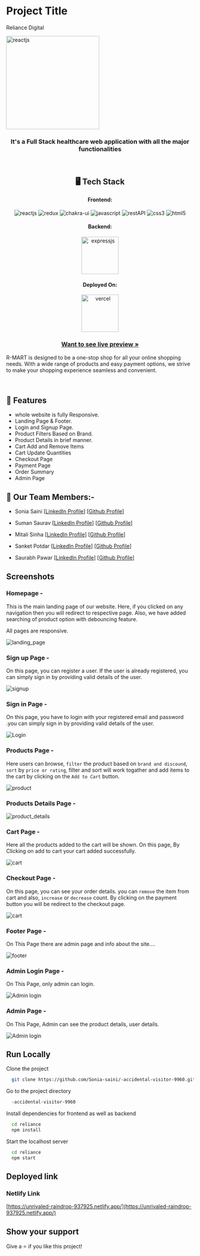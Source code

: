 # Project Title

Reliance Digital


 <img width="250px" src="https://i.postimg.cc/59P18N4b/Whats-App-Image-2023-01-31-at-6-38-08-PM.jpg" alt="reactjs" />

<h3 align="center">It's a Full Stack healthcare web application with all the major functionalities</h3>

<br/>

<h2 align="center">🖥️ Tech Stack</h2>

<h4 align="center">Frontend:</h4>
<p align="center">
  <img src="https://img.shields.io/badge/React (18.2.0)-20232A?style=for-the-badge&logo=react&logoColor=61DAFB" alt="reactjs" />
  <img src="https://img.shields.io/badge/Redux (4.2.0)-593D88?style=for-the-badge&logo=redux&logoColor=white" alt="redux" />
  <img src="https://img.shields.io/badge/Chakra%20UI (2.2.8)-3bc7bd?style=for-the-badge&logo=chakraui&logoColor=white" alt="chakra-ui" />
  <img src="https://img.shields.io/badge/JavaScript-323330?style=for-the-badge&logo=javascript&logoColor=F7DF1E" alt="javascript" />
  <img src="https://img.shields.io/badge/Rest_API-02303A?style=for-the-badge&logo=react-router&logoColor=white" alt="restAPI" />
  <img src="https://img.shields.io/badge/CSS3-1572B6?style=for-the-badge&logo=css3&logoColor=white" alt="css3" />
  <img src="https://img.shields.io/badge/HTML5-E34F26?style=for-the-badge&logo=html5&logoColor=white" alt="html5" />
</p>
<h4 align="center">Backend:</h4>

<p align="center">
  <img width="100px" src="https://i.pinimg.com/474x/8b/7c/ac/8b7cac4d85303b79158dd3cf2d9b63c8.jpg" alt="expressjs" />
</p>

<h4 align="center">Deployed On:</h4>

<p align="center">
  <img width="100px" src="https://www.netlify.com/img/global/meta-image.jpg" alt="vercel" />
</p>

<h3 align="center"><a href="https://unrivaled-raindrop-937925.netlify.app/"><strong>Want to see live preview »</strong></a></h3>

R-MART is designed to be a one-stop shop for all your online shopping needs. With a wide range of products and easy payment options, we strive to make your shopping experience seamless and convenient.

<br/>

## 🚀 Features
-   whole website is fully Responsive.
-   Landing Page & Footer.
-   Login and Signup Page.
-   Product Filters Based on Brand.
-   Product Details in brief manner.
-   Cart Add and Remove Items
-   Cart Update Quantities
-   Checkout Page
-   Payment Page
-   Order Summary
-   Admin Page


## 🚀 Our Team Members:-

-   Sonia Saini [[LinkedIn Profile](https://www.linkedin.com/in/sonia-saini/)] [[Github Profile](https://github.com/Sonia-saini)]

-   Suman Saurav [[LinkedIn Profile](https://www.linkedin.com/in/suman-saurav-06896b231/)] [[Github Profile](https://github.com/sumansauravmay/)]

-   Mitali Sinha [[LinkedIn Profile](https://www.linkedin.com/in/mitali-sinha-183134203/)] [[Github Profile](https://github.com/mira713)]

-  Sanket Potdar [[LinkedIn Profile](https://www.linkedin.com/in/suman-saurav-06896b231/)] [[Github Profile](https://github.com/sanket-potdar563)]

-   Saurabh Pawar [[LinkedIn Profile](https://www.linkedin.com/in/saurabh-pawar-web-developer/)] [[Github Profile](https://github.com/saurabhpawar1997)]

## Screenshots

### Homepage -

This is the main landing page of our website. Here, if you clicked on any navigation then you will redirect to respective page. Also, we have added searching of product option with debouncing feature.

All pages are responsive.

![landing_page](https://i.postimg.cc/bv9qCRR7/Whats-App-Image-2023-01-31-at-6-12-05-PM.jpg)

### Sign up Page -

On this page, you can register a user. If the user is already registered, you can simply sign in by providing valid details of the user. 

![signup](https://i.postimg.cc/W30Y696Z/Whats-App-Image-2023-01-31-at-6-13-26-PM.jpg)

###  Sign in Page - 

On this page, you have to login with your registered email and password .you can simply sign in by providing valid details of the user. 

![Login](https://i.postimg.cc/RFCJXhwT/Whats-App-Image-2023-01-31-at-6-16-04-PM.jpg)

### Products Page -

Here users can browse, `filter` the product based on `brand and discound`, `sort` by `price or rating`, filter and sort will work togather and add items to the cart by clicking on the `Add to Cart` button.
 
 ![product](https://i.postimg.cc/3JQ4ctjR/Whats-App-Image-2023-01-31-at-6-18-46-PM.jpg)

### Products Details Page -

![product_details](https://i.postimg.cc/xCrn141N/Whats-App-Image-2023-01-31-at-6-20-16-PM.jpg)

### Cart Page -

Here all the products added to the cart will be shown. On this page, By Clicking on add to cart your cart added successfully.

![cart](https://i.postimg.cc/zvXMzCKR/Whats-App-Image-2023-01-31-at-6-22-17-PM.jpg)

### Checkout Page -

On this page, you can see your order details. you can `remove` the item from cart and also, `increase` or `decrease` count. By clicking on the payment button you will be redirect to the checkout page.

![cart](https://i.postimg.cc/28XRJHMW/Whats-App-Image-2023-01-31-at-6-24-29-PM.jpg)

### Footer Page -

On This Page there are admin page and info about the site....

![footer](https://i.postimg.cc/FsbGk1gH/Whats-App-Image-2023-01-31-at-6-26-29-PM.jpg)

### Admin Login Page -

On This Page, only admin can login.

![Admin login](https://i.postimg.cc/c4K0syQh/Whats-App-Image-2023-01-31-at-6-29-21-PM.jpg)

### Admin Page -

On This Page, Admin can see the product details, user details.

![Admin login](https://i.postimg.cc/Xq4Lsbnb/Whats-App-Image-2023-01-31-at-6-31-42-PM.jpg)

## Run Locally

Clone the project

```bash
  git clone https://github.com/Sonia-saini/-accidental-visitor-9960.git
```

Go to the project directory

```bash
  -accidental-visitor-9960
```

Install dependencies for frontend as well as backend

```bash
  cd reliance
  npm install
```


Start the localhost server

```bash
  cd reliance
  npm start
```

## Deployed link

### Netlify Link

[https://unrivaled-raindrop-937925.netlify.app/](https://unrivaled-raindrop-937925.netlify.app/)

## Show your support

Give a ⭐️ if you like this project!
